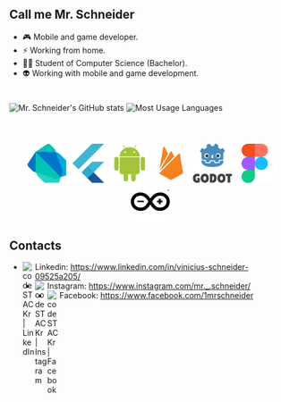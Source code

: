 ## Call me Mr. Schneider

- 🎮 Mobile and game developer.
- ⚡ Working from home.
- 👨‍💻 Student of Computer Science (Bachelor).
- 👽 Working with mobile and game development.
#

![Mr. Schneider's GitHub stats](https://github-readme-stats.vercel.app/api?username=1mrschneider&theme=radical&line_height=40&show_icons=true)
![Most Usage Languages](https://github-readme-stats.vercel.app/api/top-langs/?username=1mrschneider&theme=radical)

#
<div align="center" style="display: inline_block"><br>
  <img align="center" alt="Tailwind" height="70" width="70" src="https://raw.githubusercontent.com/devicons/devicon/master/icons/dart/dart-original.svg">
  <img align="center" alt="HTML" height="70" width="70" src="https://raw.githubusercontent.com/devicons/devicon/master/icons/flutter/flutter-original.svg">
  <img align="center" alt="Js" height="70" width="70" src="https://raw.githubusercontent.com/devicons/devicon/master/icons/android/android-plain.svg">
  <img align="center" alt="CSS" height="70" width="70" src="https://raw.githubusercontent.com/devicons/devicon/master/icons/firebase/firebase-plain.svg">
  <img align="center" alt="CSS" height="70" width="70" src="https://raw.githubusercontent.com/devicons/devicon/master/icons/godot/godot-original-wordmark.svg">
  <img align="center" alt="Bootstrap" height="70" width="70" src="https://raw.githubusercontent.com/devicons/devicon/master/icons/figma/figma-original.svg">
  <img align="center" alt="React" height="70" width="70" src="https://raw.githubusercontent.com/devicons/devicon/master/icons/arduino/arduino-plain.svg">


</div>

##
## Contacts
- <img align="left" alt="codeSTACKr | LinkedIn" width="22px" src="https://cdn.jsdelivr.net/npm/simple-icons@v3/icons/linkedin.svg" />Linkedin: https://www.linkedin.com/in/vinicius-schneider-09525a205/ 
- <img align="left" alt="codeSTACKr | Instagram" width="22px" src="https://cdn.jsdelivr.net/npm/simple-icons@3.13.0/icons/instagram.svg" />Instagram: https://www.instagram.com/mr._.schneider/
- <img align="left" alt="codeSTACKr | Facebook" width="22px" src="https://cdn.jsdelivr.net/npm/simple-icons@3.13.0/icons/facebook.svg" />Facebook: https://www.facebook.com/1mrschneider
